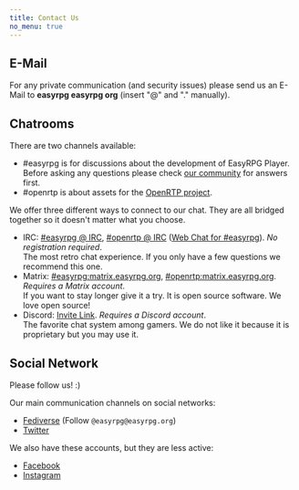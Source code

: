 ```yaml
---
title: Contact Us
no_menu: true
---
```


<div class="info" markdown="1">

## E-Mail

For any private communication (and security issues) please send us an E-Mail to **easyrpg easyrpg org** (insert "@" and "." manually).

## Chatrooms

There are two channels available:

- \#easyrpg is for discussions about the development of EasyRPG Player. Before asking any questions please check [our community](https://community.easyrpg.org) for answers first.
- \#openrtp is about assets for the [OpenRTP project](/contribute/artists).

We offer three different ways to connect to our chat. They are all bridged together so it doesn't matter what you choose.

- IRC: [#easyrpg @ IRC], [#openrtp @ IRC] ([Web Chat for #easyrpg](irc/)). _No registration required_.<br>
  The most retro chat experience. If you only have a few questions we recommend this one.
- Matrix: [#easyrpg:matrix.easyrpg.org], [#openrtp:matrix.easyrpg.org]. _Requires a Matrix account_.<br>
  If you want to stay longer give it a try. It is open source software. We love open source!
- Discord: [Invite Link]. _Requires a Discord account_.<br>
  The favorite chat system among gamers. We do not like it because it is proprietary but you may use it.

## Social Network

Please follow us! :)

Our main communication channels on social networks:

- [Fediverse](https://social.easyrpg.org) (Follow ``@easyrpg@easyrpg.org``)
- [Twitter](https://twitter.com/easyrpg/)

We also have these accounts, but they are less active:

- [Facebook](https://www.facebook.com/easyrpgofficial/)
- [Instagram](https://www.instagram.com/easyrpg_org/)

[#easyrpg @ IRC]: ircs://irc.libera.chat/easyrpg "#easyrpg IRC"
[#openrtp @ IRC]: ircs://irc.libera.chat/openrtp "#openrtp IRC"
[#easyrpg:matrix.easyrpg.org]: https://app.element.io/#/room/%23easyrpg:matrix.easyrpg.org "#easyrpg Matrix"
[#openrtp:matrix.easyrpg.org]: https://app.element.io/#/room/%23openrtp:matrix.easyrpg.org "#openrtp Matrix"
[Invite Link]: /discord/ "Discord Chat"

</div>
